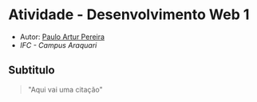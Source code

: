 # Atividade - Desenvolvimento Web 1

- Autor: [Paulo Artur Pereira](https://github.com/Pauloartur123)
- *IFC - Campus Araquari*

## Subtitulo
> "Aqui vai uma citação"